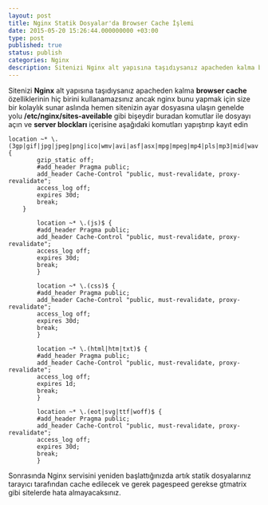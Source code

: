 ```yaml
---
layout: post
title: Nginx Statik Dosyalar'da Browser Cache İşlemi
date: 2015-05-20 15:26:44.000000000 +03:00
type: post
published: true
status: publish
categories: Nginx
description: Sitenizi Nginx alt yapısına taşıdıysanız apacheden kalma browser cache özelliklerinin hiç birini kullanamazsınız ancak nginx bunu yapmak
---
```


Sitenizi **Nginx** alt yapısına taşıdıysanız apacheden kalma **browser cache** özelliklerinin hiç birini kullanamazsınız ancak nginx bunu yapmak için size bir kolaylık sunar aslında hemen sitenizin ayar dosyasına ulaşın genelde yolu **/etc/nginx/sites-aveilable** gibi bişeydir buradan komutlar ile dosyayı açın ve **server blockları** içerisine aşağıdaki komutları yapıştırıp kayıt edin

    location ~* \.(3gp|gif|jpg|jpeg|png|ico|wmv|avi|asf|asx|mpg|mpeg|mp4|pls|mp3|mid|wav|swf|flv|exe|zip|tar|rar|gz|tgz|bz2|uha|7z|doc|docx|xls|xlsx|pdf|iso)$ {
    		gzip_static off;
    		#add_header Pragma public;
    		add_header Cache-Control "public, must-revalidate, proxy-revalidate";
    		access_log off;
    		expires 30d;
    		break;
    	}

        	location ~* \.(js)$ {
    		#add_header Pragma public;
    		add_header Cache-Control "public, must-revalidate, proxy-revalidate";
    		access_log off;
    		expires 30d;
    		break;
            }

        	location ~* \.(css)$ {
    		#add_header Pragma public;
    		add_header Cache-Control "public, must-revalidate, proxy-revalidate";
    		access_log off;
    		expires 30d;
    		break;
            }

        	location ~* \.(html|htm|txt)$ {
    		#add_header Pragma public;
    		add_header Cache-Control "public, must-revalidate, proxy-revalidate";
    		access_log off;
    		expires 1d;
    		break;
            }

        	location ~* \.(eot|svg|ttf|woff)$ {
    		#add_header Pragma public;
    		add_header Cache-Control "public, must-revalidate, proxy-revalidate";
    		access_log off;
    		expires 30d;
    		break;
            }

Sonrasında Nginx servisini yeniden başlattığınızda artık statik dosyalarınız tarayıcı tarafından cache edilecek ve gerek pagespeed gerekse gtmatrix gibi sitelerde hata almayacaksınız.
